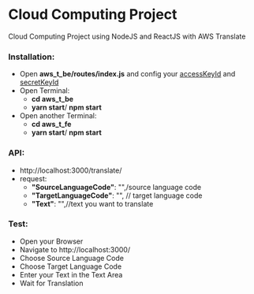 # Cloud Computing Project
Cloud Computing Project using NodeJS and ReactJS with AWS Translate 


### Installation: 
- Open <b>aws_t_be/routes/index.js</b> and config your <u>accessKeyId</u> and <u>secretKeyId</u>
- Open Terminal:
   - <b>cd aws_t_be</b>
   - <b>yarn start</b>/ <b>npm start</b>
- Open another Terminal:
   - <b>cd aws_t_fe</b>
   - <b>yarn start</b>/ <b>npm start</b>

### API:
- http://localhost:3000/translate/
- request:     
   + <b>"SourceLanguageCode"</b>: "",/source language code 
   + <b>"TargetLanguageCode"</b>: "", // target language code
   + <b>"Text"</b>: "",//text you want to translate
### Test: 
- Open your Browser
- Navigate to http://localhost:3000/
- Choose Source Language Code
- Choose Target Language Code
- Enter your Text in the Text Area
- Wait for Translation 
